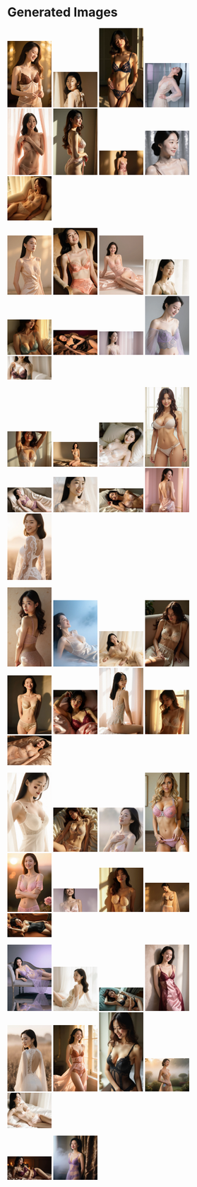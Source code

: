 # Generated Images



<img src="2025_09_22_01.webp" width="100"/> <img src="2025_09_22_02.webp" width="100"/> <img src="2025_09_22_03.webp" width="100"/> <img src="2025_09_22_04.webp" width="100"/> <img src="2025_09_22_05.webp" width="100"/> <img src="2025_09_22_06.webp" width="100"/> <img src="2025_09_22_07.webp" width="100"/> <img src="2025_09_22_08.webp" width="100"/> <img src="2025_09_22_09.webp" width="100"/>

<img src="2025_09_22_10.webp" width="100"/> <img src="2025_09_22_11.webp" width="100"/> <img src="2025_09_22_12.webp" width="100"/> <img src="2025_09_22_13.webp" width="100"/> <img src="2025_09_22_14.webp" width="100"/> <img src="2025_09_22_15.webp" width="100"/> <img src="2025_09_22_16.webp" width="100"/> <img src="2025_09_22_17.webp" width="100"/> <img src="2025_09_22_18.webp" width="100"/>

<img src="2025_09_22_19.webp" width="100"/> <img src="2025_09_22_20.webp" width="100"/> <img src="2025_09_22_21.webp" width="100"/> <img src="2025_09_22_22.webp" width="100"/> <img src="2025_09_22_23.webp" width="100"/> <img src="2025_09_22_24.webp" width="100"/> <img src="2025_09_22_25.webp" width="100"/> <img src="2025_09_22_26.webp" width="100"/> <img src="2025_09_22_27.webp" width="100"/>

<img src="2025_09_22_28.webp" width="100"/> <img src="2025_09_22_29.webp" width="100"/> <img src="2025_09_22_30.webp" width="100"/> <img src="2025_09_22_31.webp" width="100"/> <img src="2025_09_22_32.webp" width="100"/> <img src="2025_09_22_33.webp" width="100"/> <img src="2025_09_22_34.webp" width="100"/> <img src="2025_09_22_35.webp" width="100"/> <img src="2025_09_22_36.webp" width="100"/>

<img src="2025_09_22_37.webp" width="100"/> <img src="2025_09_22_38.webp" width="100"/> <img src="2025_09_22_39.webp" width="100"/> <img src="2025_09_22_40.webp" width="100"/> <img src="2025_09_22_41.webp" width="100"/> <img src="2025_09_22_42.webp" width="100"/> <img src="2025_09_22_43.webp" width="100"/> <img src="2025_09_22_44.webp" width="100"/> <img src="2025_09_22_45.webp" width="100"/>

<img src="2025_09_22_46.webp" width="100"/> <img src="2025_09_22_47.webp" width="100"/> <img src="2025_09_22_48.webp" width="100"/> <img src="2025_09_22_49.webp" width="100"/> <img src="2025_09_22_50.webp" width="100"/> <img src="2025_09_22_51.webp" width="100"/> <img src="2025_09_22_52.webp" width="100"/> <img src="2025_09_22_53.webp" width="100"/> <img src="2025_09_22_54.webp" width="100"/>

<img src="2025_09_22_55.webp" width="100"/> <img src="2025_09_22_56.webp" width="100"/>